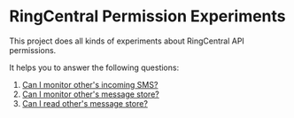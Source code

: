 # RingCentral Permission Experiments

This project does all kinds of experiments about RingCentral API permissions.

It helps you to answer the following questions:

1. [Can I monitor other's incoming SMS?](./test/monitor-incoming-sms)
2. [Can I monitor other's message store?](./test/monitor-message-store)
3. [Can I read other's message store?](./test/read-message-store)
